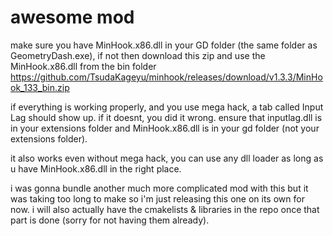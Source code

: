 # awesome mod

make sure you have MinHook.x86.dll in your GD folder (the same folder as GeometryDash.exe), if not then download this zip and use the MinHook.x86.dll from the bin folder https://github.com/TsudaKageyu/minhook/releases/download/v1.3.3/MinHook_133_bin.zip

if everything is working properly, and you use mega hack, a tab called Input Lag should show up. if it doesnt, you did it wrong. ensure that inputlag.dll is in your extensions folder and MinHook.x86.dll is in your gd folder (not your extensions folder). 

it also works even without mega hack, you can use any dll loader as long as u have MinHook.x86.dll in the right place.

i was gonna bundle another much more complicated mod with this but it was taking too long to make so i'm just releasing this one on its own for now. i will also actually have the cmakelists & libraries in the repo once that part is done (sorry for not having them already).
